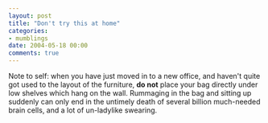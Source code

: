 ```yaml
---
layout: post
title: "Don't try this at home"
categories:
- mumblings
date: 2004-05-18 00:00
comments: true
---
```


<p>Note to self: when you have just moved in to a new office, and haven't quite got used to the layout of the furniture, <strong>do not</strong> place your bag directly under low shelves which hang on the wall. Rummaging in the bag and sitting up suddenly can only end in the untimely death of several billion much-needed brain cells, and a lot of un-ladylike swearing.</p>



